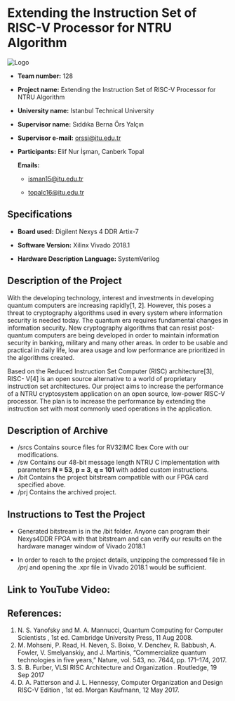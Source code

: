# Extending the Instruction Set of RISC-V Processor for NTRU Algorithm

![Logo](https://www.pikpng.com/transpng/hTxwiTb/)

 - **Team number:** 128

 - **Project name:** Extending the Instruction Set of RISC-V Processor for NTRU Algorithm

 - **University name:** Istanbul Technical University  

 - **Supervisor name:** Sıddıka Berna Örs Yalçın

 - **Supervisor e-mail:** orssi@itu.edu.tr 

 - **Participants:** Elif Nur İşman, Canberk Topal

   **Emails:** 
  
   - isman15@itu.edu.tr

   - topalc16@itu.edu.tr
 
## Specifications

 - **Board used:** Digilent Nexys 4 DDR Artix-7  

 - **Software Version:** Xilinx Vivado 2018.1 
 
 - **Hardware Description Language:** SystemVerilog

## Description of the Project

With the developing technology, interest and investments in developing
quantum computers are increasing rapidly[1, 2]. However, this poses a threat to
cryptography algorithms used in every system where information security is needed
today. The quantum era requires fundamental changes in information security. New
cryptography algorithms that can resist post-quantum computers are being developed
in order to maintain information security in banking, military and many other areas. In
order to be usable and practical in daily life, low area usage and low performance are
prioritized in the algorithms created.

Based on the Reduced Instruction Set Computer (RISC) architecture[3], RISC-
V[4] is an open source alternative to a world of proprietary instruction set
architectures. Our project aims to increase the performance of a NTRU cryptosystem
application on an open source, low-power RISC-V processor. The plan is to increase
the performance by extending the instruction set with most commonly used operations
in the application.

 

## Description of Archive

 - /srcs Contains source files for RV32IMC Ibex Core with our modifications.
 - /sw  Contains our 48-bit message length NTRU C implementation with parameters **N = 53**, **p = 3**,   **q = 101** with added custom instructions.
 - /bit Contains the project bitstream compatible with our FPGA card specified above. 
 - /prj Contains the archived project. 

## Instructions to Test the Project

 - Generated bitstream is in the /bit folder. Anyone can program their Nexys4DDR FPGA with that bitstream and can verify our results on the hardware manager window of Vivado 2018.1
 
 - In order to reach to the project details, unzipping the compressed file in */prj* and opening the .xpr file in Vivado 2018.1 would be sufficient. 
 

## Link to YouTube Video:

## References:

 1. N. S. Yanofsky and M. A. Mannucci, Quantum Computing for Computer Scientists , 1st ed. Cambridge University Press, 11 Aug 2008.
 2. M. Mohseni, P. Read, H. Neven, S. Boixo, V. Denchev, R. Babbush, A. Fowler, V. Smelyanskiy, and J. Martinis, “Commercialize quantum technologies in five years,” Nature, vol. 543, no. 7644, pp. 171–174, 2017.
 3. S. B. Furber, VLSI RISC Architecture and Organization . Routledge, 19 Sep 2017
 4. D. A. Patterson and J. L. Hennessy, Computer Organization and Design RISC-V Edition , 1st ed. Morgan Kaufmann, 12 May 2017.
